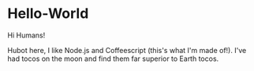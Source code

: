 # Hello-World

Hi Humans!

Hubot here, I like Node.js and Coffeescript (this's what I'm made of!).
I've had tocos on the moon and find them far superior to Earth tocos.
